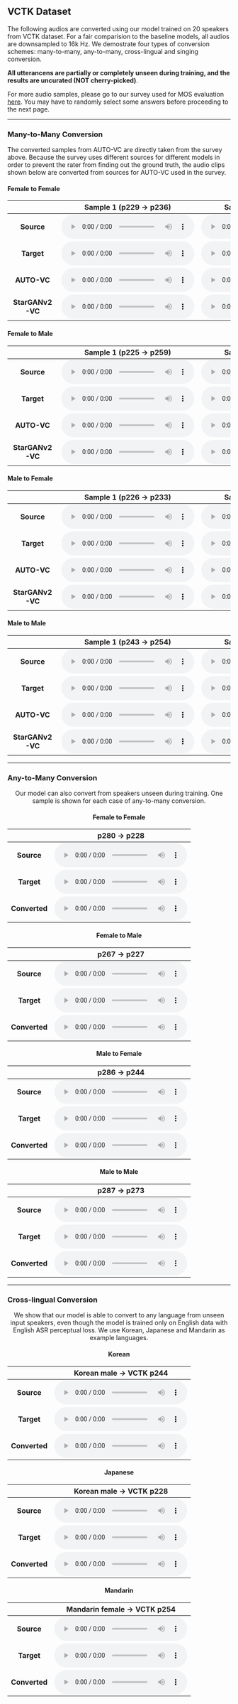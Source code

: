 ## VCTK Dataset
The following audios are converted using our model trained on 20 speakers from VCTK dataset. For a fair comparision to the baseline models, all audios are downsampled to 16k Hz. We demostrate four types of conversion schemes: many-to-many, any-to-many, cross-lingual and singing conversion.

**All utterancens are partially or completely unseen during training, and the results are uncurated (NOT cherry-picked)**. 

For more audio samples, please go to our survey used for MOS evaluation [here](https://survey.alchemer.com/s3/6266556/SoundQuality2).  You may have to randomly select some answers before proceeding to the next page.

---

### Many-to-Many Conversion

The converted samples from AUTO-VC are directly taken from the survey above. Because the survey uses different sources for different models in order to prevent the rater from finding out the ground truth, the audio clips shown below are converted from sources for AUTO-VC used in the survey. 


#### Female to Female 

|              | Sample 1 (p229 → p236) | Sample 2 (p231 → p230) |
|:------------:|:-------:|:-------:|
|    **Source**    |    <audio controls="controls">  <source type="audio/wav" src="https://raw.githubusercontent.com/starganv2-vc/starganv2-vc.github.io/main/wav/VCTK/Seen/F2F/p229xp236/source.wav"></source> </audio>   |    <audio controls="controls">  <source type="audio/wav" src="https://raw.githubusercontent.com/starganv2-vc/starganv2-vc.github.io/main/wav/VCTK/Seen/F2F/p231xp230/source.wav"></source> </audio>  |
|    **Target**    |     <audio controls="controls">  <source type="audio/wav" src="https://raw.githubusercontent.com/starganv2-vc/starganv2-vc.github.io/main/wav/VCTK/Seen/F2F/p229xp236/target.wav"></source> </audio>   |     <audio controls="controls">  <source type="audio/wav" src="https://raw.githubusercontent.com/starganv2-vc/starganv2-vc.github.io/main/wav/VCTK/Seen/F2F/p231xp230/target.wav"></source> </audio> |
|    **AUTO-VC**   |     <audio controls="controls">  <source type="audio/wav" src="https://raw.githubusercontent.com/starganv2-vc/starganv2-vc.github.io/main/wav/VCTK/Seen/F2F/p229xp236/autovc.wav"></source> </audio>    |     <audio controls="controls">  <source type="audio/wav" src="https://raw.githubusercontent.com/starganv2-vc/starganv2-vc.github.io/main/wav/VCTK/Seen/F2F/p231xp230/autovc.wav"></source> </audio>     |
| **StarGANv2-VC** |    <audio controls="controls">  <source type="audio/wav" src="https://raw.githubusercontent.com/starganv2-vc/starganv2-vc.github.io/main/wav/VCTK/Seen/F2F/p229xp236/starganv2.wav"></source> </audio>     |    <audio controls="controls">  <source type="audio/wav" src="https://raw.githubusercontent.com/starganv2-vc/starganv2-vc.github.io/main/wav/VCTK/Seen/F2F/p231xp230/starganv2.wav"></source> </audio>      |

#### Female to Male 

|              | Sample 1 (p225 → p259) | Sample 2 (p244 → p243) |
|:------------:|:-------:|:-------:|
|    **Source**    |    <audio controls="controls">  <source type="audio/wav" src="https://raw.githubusercontent.com/starganv2-vc/starganv2-vc.github.io/main/wav/VCTK/Seen/F2M/p225xp259/source.wav"></source> </audio>   |    <audio controls="controls">  <source type="audio/wav" src="https://raw.githubusercontent.com/starganv2-vc/starganv2-vc.github.io/main/wav/VCTK/Seen/F2M/p244xp243/source.wav"></source> </audio>  |
|    **Target**    |     <audio controls="controls">  <source type="audio/wav" src="https://raw.githubusercontent.com/starganv2-vc/starganv2-vc.github.io/main/wav/VCTK/Seen/F2M/p225xp259/target.wav"></source> </audio>   |     <audio controls="controls">  <source type="audio/wav" src="https://raw.githubusercontent.com/starganv2-vc/starganv2-vc.github.io/main/wav/VCTK/Seen/F2M/p244xp243/target.wav"></source> </audio> |
|    **AUTO-VC**   |     <audio controls="controls">  <source type="audio/wav" src="https://raw.githubusercontent.com/starganv2-vc/starganv2-vc.github.io/main/wav/VCTK/Seen/F2M/p225xp259/autovc.wav"></source> </audio>    |     <audio controls="controls">  <source type="audio/wav" src="https://raw.githubusercontent.com/starganv2-vc/starganv2-vc.github.io/main/wav/VCTK/Seen/F2M/p244xp243/autovc.wav"></source> </audio>     |
| **StarGANv2-VC** |    <audio controls="controls">  <source type="audio/wav" src="https://raw.githubusercontent.com/starganv2-vc/starganv2-vc.github.io/main/wav/VCTK/Seen/F2M/p225xp259/starganv2.wav"></source> </audio>     |    <audio controls="controls">  <source type="audio/wav" src="https://raw.githubusercontent.com/starganv2-vc/starganv2-vc.github.io/main/wav/VCTK/Seen/F2M/p244xp243/starganv2.wav"></source> </audio>      |

#### Male to Female 

|              | Sample 1 (p226 → p233) | Sample 2 (p232 → p236) |
|:------------:|:-------:|:-------:|
|    **Source**    |    <audio controls="controls">  <source type="audio/wav" src="https://raw.githubusercontent.com/starganv2-vc/starganv2-vc.github.io/main/wav/VCTK/Seen/M2F/p226xp233/source.wav"></source> </audio>   |    <audio controls="controls">  <source type="audio/wav" src="https://raw.githubusercontent.com/starganv2-vc/starganv2-vc.github.io/main/wav/VCTK/Seen/M2F/p232xp236/source.wav"></source> </audio>  |
|    **Target**    |     <audio controls="controls">  <source type="audio/wav" src="https://raw.githubusercontent.com/starganv2-vc/starganv2-vc.github.io/main/wav/VCTK/Seen/M2F/p226xp233/target.wav"></source> </audio>   |     <audio controls="controls">  <source type="audio/wav" src="https://raw.githubusercontent.com/starganv2-vc/starganv2-vc.github.io/main/wav/VCTK/Seen/M2F/p232xp236/target.wav"></source> </audio> |
|    **AUTO-VC**   |     <audio controls="controls">  <source type="audio/wav" src="https://raw.githubusercontent.com/starganv2-vc/starganv2-vc.github.io/main/wav/VCTK/Seen/M2F/p226xp233/autovc.wav"></source> </audio>    |     <audio controls="controls">  <source type="audio/wav" src="https://raw.githubusercontent.com/starganv2-vc/starganv2-vc.github.io/main/wav/VCTK/Seen/M2F/p232xp236/autovc.wav"></source> </audio>     |
| **StarGANv2-VC** |    <audio controls="controls">  <source type="audio/wav" src="https://raw.githubusercontent.com/starganv2-vc/starganv2-vc.github.io/main/wav/VCTK/Seen/M2F/p226xp233/starganv2.wav"></source> </audio>     |    <audio controls="controls">  <source type="audio/wav" src="https://raw.githubusercontent.com/starganv2-vc/starganv2-vc.github.io/main/wav/VCTK/Seen/M2F/p232xp236/starganv2.wav"></source> </audio>      |

#### Male to Male

|              | Sample 1 (p243 → p254) | Sample 2 (p259 → p273) |
|:------------:|:-------:|:-------:|
|    **Source**    |    <audio controls="controls">  <source type="audio/wav" src="https://raw.githubusercontent.com/starganv2-vc/starganv2-vc.github.io/main/wav/VCTK/Seen/M2M/p243xp254/source.wav"></source> </audio>   |    <audio controls="controls">  <source type="audio/wav" src="https://raw.githubusercontent.com/starganv2-vc/starganv2-vc.github.io/main/wav/VCTK/Seen/M2M/p259xp273/source.wav"></source> </audio>  |
|    **Target**    |     <audio controls="controls">  <source type="audio/wav" src="https://raw.githubusercontent.com/starganv2-vc/starganv2-vc.github.io/main/wav/VCTK/Seen/M2M/p243xp254/target.wav"></source> </audio>   |     <audio controls="controls">  <source type="audio/wav" src="https://raw.githubusercontent.com/starganv2-vc/starganv2-vc.github.io/main/wav/VCTK/Seen/M2M/p259xp273/target.wav"></source> </audio> |
|    **AUTO-VC**   |     <audio controls="controls">  <source type="audio/wav" src="https://raw.githubusercontent.com/starganv2-vc/starganv2-vc.github.io/main/wav/VCTK/Seen/M2M/p243xp254/autovc.wav"></source> </audio>    |     <audio controls="controls">  <source type="audio/wav" src="https://raw.githubusercontent.com/starganv2-vc/starganv2-vc.github.io/main/wav/VCTK/Seen/M2M/p259xp273/autovc.wav"></source> </audio>     |
| **StarGANv2-VC** |    <audio controls="controls">  <source type="audio/wav" src="https://raw.githubusercontent.com/starganv2-vc/starganv2-vc.github.io/main/wav/VCTK/Seen/M2M/p243xp254/starganv2.wav"></source> </audio>     |    <audio controls="controls">  <source type="audio/wav" src="https://raw.githubusercontent.com/starganv2-vc/starganv2-vc.github.io/main/wav/VCTK/Seen/M2M/p259xp273/starganv2.wav"></source> </audio>      |

---
### Any-to-Many Conversion

<center>

Our model can also convert from speakers unseen during training. One sample is shown for each case of any-to-many conversion.

#### Female to Female 

|  |p280 → p228|
|:--:|:--:|
|**Source**| <audio controls="controls">  <source type="audio/wav" src="https://raw.githubusercontent.com/starganv2-vc/starganv2-vc.github.io/main/wav/VCTK/Unseen/F2F/p280xp228/source.wav"></source> </audio> |
|**Target**| <audio controls="controls">  <source type="audio/wav" src="https://raw.githubusercontent.com/starganv2-vc/starganv2-vc.github.io/main/wav/VCTK/Unseen/F2F/p280xp228/target.wav"></source> </audio> |
|**Converted**| <audio controls="controls">  <source type="audio/wav" src="https://raw.githubusercontent.com/starganv2-vc/starganv2-vc.github.io/main/wav/VCTK/Unseen/F2F/p280xp228/converted.wav"></source> </audio> |

#### Female to Male

|  |p267 → p227|
|:--:|:--:|
|**Source**| <audio controls="controls">  <source type="audio/wav" src="https://raw.githubusercontent.com/starganv2-vc/starganv2-vc.github.io/main/wav/VCTK/Unseen/F2M/p267xp227/source.wav"></source> </audio> |
|**Target**| <audio controls="controls">  <source type="audio/wav" src="https://raw.githubusercontent.com/starganv2-vc/starganv2-vc.github.io/main/wav/VCTK/Unseen/F2M/p267xp227/target.wav"></source> </audio> |
|**Converted**| <audio controls="controls">  <source type="audio/wav" src="https://raw.githubusercontent.com/starganv2-vc/starganv2-vc.github.io/main/wav/VCTK/Unseen/F2M/p267xp227/converted.wav"></source> </audio> |

#### Male to Female

|  |p286 → p244|
|:--:|:--:|
|**Source**| <audio controls="controls">  <source type="audio/wav" src="https://raw.githubusercontent.com/starganv2-vc/starganv2-vc.github.io/main/wav/VCTK/Unseen/M2F/p286xp244/source.wav"></source> </audio> |
|**Target**| <audio controls="controls">  <source type="audio/wav" src="https://raw.githubusercontent.com/starganv2-vc/starganv2-vc.github.io/main/wav/VCTK/Unseen/M2F/p286xp244/target.wav"></source> </audio> |
|**Converted**| <audio controls="controls">  <source type="audio/wav" src="https://raw.githubusercontent.com/starganv2-vc/starganv2-vc.github.io/main/wav/VCTK/Unseen/M2F/p286xp244/converted.wav"></source> </audio> |

#### Male to Male

|  |p287 → p273|
|:--:|:--:|
|**Source**| <audio controls="controls">  <source type="audio/wav" src="https://raw.githubusercontent.com/starganv2-vc/starganv2-vc.github.io/main/wav/VCTK/Unseen/M2M/p287xp273/source.wav"></source> </audio> |
|**Target**| <audio controls="controls">  <source type="audio/wav" src="https://raw.githubusercontent.com/starganv2-vc/starganv2-vc.github.io/main/wav/VCTK/Unseen/M2M/p287xp273/target.wav"></source> </audio> |
|**Converted**| <audio controls="controls">  <source type="audio/wav" src="https://raw.githubusercontent.com/starganv2-vc/starganv2-vc.github.io/main/wav/VCTK/Unseen/M2M/p287xp273/converted.wav"></source> </audio> |

</center>

---

### Cross-lingual Conversion

<center>

We show that our model is able to convert to any language from unseen input speakers, even though the model is trained only on English data with English ASR perceptual loss. We use Korean, Japanese and Mandarin as example languages.  

#### Korean

|  |Korean male → VCTK p244|
|:--:|:--:|
|**Source**| <audio controls="controls">  <source type="audio/wav" src="https://raw.githubusercontent.com/starganv2-vc/starganv2-vc.github.io/main/wav/VCTK/Crosslingual/Korean/source.wav"></source> </audio> |
|**Target**| <audio controls="controls">  <source type="audio/wav" src="https://raw.githubusercontent.com/starganv2-vc/starganv2-vc.github.io/main/wav/VCTK/Crosslingual/Korean/target.wav"></source> </audio> |
|**Converted**| <audio controls="controls">  <source type="audio/wav" src="https://raw.githubusercontent.com/starganv2-vc/starganv2-vc.github.io/main/wav/VCTK/Crosslingual/Korean/p244.wav"></source> </audio> |

#### Japanese

|  |Korean male → VCTK p228|
|:--:|:--:|
|**Source**| <audio controls="controls">  <source type="audio/wav" src="https://raw.githubusercontent.com/starganv2-vc/starganv2-vc.github.io/main/wav/VCTK/Crosslingual/Japanense/source.wav"></source> </audio> |
|**Target**| <audio controls="controls">  <source type="audio/wav" src="https://raw.githubusercontent.com/starganv2-vc/starganv2-vc.github.io/main/wav/VCTK/Crosslingual/Japanense/target.wav"></source> </audio> |
|**Converted**| <audio controls="controls">  <source type="audio/wav" src="https://raw.githubusercontent.com/starganv2-vc/starganv2-vc.github.io/main/wav/VCTK/Crosslingual/Japanense/p228.wav"></source> </audio> |

#### Mandarin

|  |Mandarin female → VCTK p254|
|:--:|:--:|
|**Source**| <audio controls="controls">  <source type="audio/wav" src="https://raw.githubusercontent.com/starganv2-vc/starganv2-vc.github.io/main/wav/VCTK/Crosslingual/Mandarin/source.wav"></source> </audio> |
|**Target**| <audio controls="controls">  <source type="audio/wav" src="https://raw.githubusercontent.com/starganv2-vc/starganv2-vc.github.io/main/wav/VCTK/Crosslingual/Mandarin/target.wav"></source> </audio> |
|**Converted**| <audio controls="controls">  <source type="audio/wav" src="https://raw.githubusercontent.com/starganv2-vc/starganv2-vc.github.io/main/wav/VCTK/Crosslingual/Mandarin/p254.wav"></source> </audio> |

</center>


